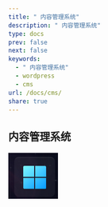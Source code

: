 ```yaml
---
title: " 内容管理系统"
description: " 内容管理系统"
type: docs
prev: false
next: false
keywords:
  - " 内容管理系统"
  - wordpress
  - cms
url: /docs/cms/
share: true
---
```


## 内容管理系统

![_index.png](./_attachments/_index.png)